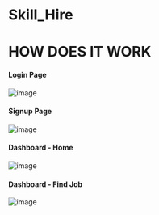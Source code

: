 # Skill_Hire
# HOW DOES IT WORK
#### Login Page
![image](https://github.com/user-attachments/assets/4a4779b9-6d29-4224-a4ae-86d250901c95)

#### Signup Page
![image](https://github.com/user-attachments/assets/ae059be8-cf1f-4640-9fbc-ccccac79b670)

#### Dashboard - Home
![image](https://github.com/user-attachments/assets/0be20837-32d4-4361-9475-1f2b3c13674e)


#### Dashboard - Find Job
![image](https://github.com/user-attachments/assets/959628af-4c8a-4c92-9601-b175e08e63de)
